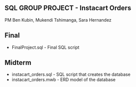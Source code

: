 SQL GROUP PROJECT - Instacart Orders
---------------------------------------------------------------
PM Ben Kubin, Mukendi Tshimanga, Sara Hernandez

Final
---------------------------------------------------------------

* FinalProject.sql - Final SQL script


Midterm
---------------------------------------------------------------

* instacart_orders.sql - SQL script that creates the database
* instacart_orders.mwb - ERD model of the database
